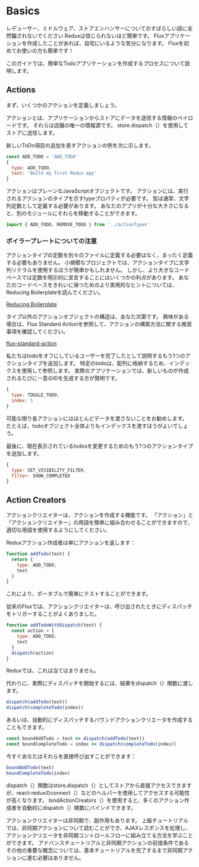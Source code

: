 # Basics
レデューサー、ミドルウェア、ストアエンハンサーについてのすばらしい話に全然騙されないでください.Reduxは信じられないほど簡単です。 Fluxアプリケーションを作成したことがあれば、自宅にいるような気分になります。 Fluxを初めてお使いの方も簡単です！

このガイドでは、簡単なTodoアプリケーションを作成するプロセスについて説明します。

## Actions
まず、いくつかのアクションを定義しましょう。

アクションとは、アプリケーションからストアにデータを送信する情報のペイロードです。 それらは店舗の唯一の情報源です。 store.dispatch（）を使用してストアに送信します。

新しいToDo項目の追加を表すアクションの例を次に示します。

```javascript
const ADD_TODO = 'ADD_TODO'
{
  type: ADD_TODO,
  text: 'Build my first Redux app'
}
```

アクションはプレーンなJavaScriptオブジェクトです。 アクションには、実行されるアクションのタイプを示すtypeプロパティが必要です。 型は通常、文字列定数として定義する必要があります。 あなたのアプリが十分な大きさになると、別のモジュールにそれらを移動することができます。

```javascript
import { ADD_TODO, REMOVE_TODO } from '../actionTypes'
```

### ボイラープレートについての注意
アクションタイプの定数を別々のファイルに定義する必要はなく、まったく定義する必要もありません。 小規模なプロジェクトでは、アクションタイプに文字列リテラルを使用するほうが簡単かもしれません。 しかし、より大きなコードベースでは定数を明示的に宣言することにはいくつかの利点があります。 あなたのコードベースをきれいに保つためのより実用的なヒントについては、Reducing Boilerplateを読んでください。

[Reducing Boilerplate](http://redux.js.org/docs/recipes/ReducingBoilerplate.html)

タイプ以外のアクションオブジェクトの構造は、あなた次第です。 興味がある場合は、Flux Standard Actionを参照して、アクションの構築方法に関する推奨事項を確認してください。

[flux-standard-action](https://github.com/acdlite/flux-standard-action)

私たちはtodoをオフにしているユーザーを完了したとして説明するもう1つのアクションタイプを追加します。 特定のtodoは、配列に格納するため、インデックスを使用して参照します。 実際のアプリケーションでは、新しいものが作成されるたびに一意のIDを生成する方が賢明です。

```javascript
{
  type: TOGGLE_TODO,
  index: 5
}
```

可能な限り各アクションにはほとんどデータを渡さないことをお勧めします。 たとえば、todoオブジェクト全体よりもインデックスを渡すほうがよいでしょう。

最後に、現在表示されているtodosを変更するためのもう1つのアクションタイプを追加します。

```javascript
{
  type: SET_VISIBILITY_FILTER,
  filter: SHOW_COMPLETED
}
```

## Action Creators
アクションクリエイターは、アクションを作成する機能です。 「アクション」と「アクションクリエイター」の用語を簡単に組み合わせることができますので、適切な用語を使用するようにしてください。

Reduxアクション作成者は単にアクションを返します：

```javascript
function addTodo(text) {
  return {
    type: ADD_TODO,
    text
  }
}
```

これにより、ポータブルで簡単にテストすることができます。

従来のFluxでは、アクションクリエイターは、呼び出されたときにディスパッチをトリガーすることがよくありました。

```javascript
function addTodoWithDispatch(text) {
  const action = {
    type: ADD_TODO,
    text
  }
  dispatch(action)
}
```

Reduxでは、これは当てはまりません。

代わりに、実際にディスパッチを開始するには、結果をdispatch（）関数に渡します。

```javascript
dispatch(addTodo(text))
dispatch(completeTodo(index))
```

あるいは、自動的にディスパッチするバウンドアクションクリエータを作成することもできます。

```javascript
const boundAddTodo = text => dispatch(addTodo(text))
const boundCompleteTodo = index => dispatch(completeTodo(index))
```

今すぐあなたはそれらを直接呼び出すことができます：

```javascript
boundAddTodo(text)
boundCompleteTodo(index)
```

dispatch（）関数はstore.dispatch（）としてストアから直接アクセスできますが、react-reduxのconnect（）などのヘルパーを使用してアクセスする可能性が高くなります。 bindActionCreators（）を使用すると、多くのアクション作成者を自動的にdispatch（）関数にバインドできます。

アクションクリエイターは非同期で、副作用もあります。 上級チュートリアルでは、非同期アクションについて読むことができ、AJAXレスポンスを処理し、アクションクリエータを非同期コントロールフローに組み立てる方法を学ぶことができます。 アドバンスチュートリアルと非同期アクションの前提条件であるその他の重要な概念については、基本チュートリアルを完了するまで非同期アクションに進む必要はありません。

